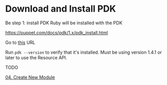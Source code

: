# Download and Install PDK



Be step 1: install PDK
Ruby will be installed with the PDK


https://puppet.com/docs/pdk/1.x/pdk_install.html


Go to [this](https://puppet.com/download-puppet-development-kit) URL

Run ```pdk --version``` to verify that it's installed. Must be using version 1.4.1 or later to use the Resource API.

TODO

[04. Create New Module](../04-create-module)
